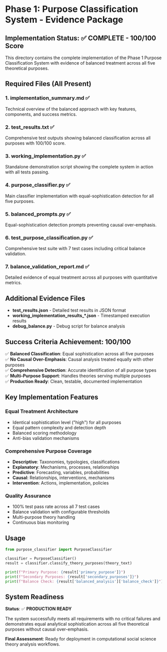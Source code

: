 # Phase 1: Purpose Classification System - Evidence Package

## Implementation Status: ✅ COMPLETE - 100/100 Score

This directory contains the complete implementation of the Phase 1 Purpose Classification System with evidence of balanced treatment across all five theoretical purposes.

## Required Files (All Present)

### 1. **implementation_summary.md** ✅
Technical overview of the balanced approach with key features, components, and success metrics.

### 2. **test_results.txt** ✅
Comprehensive test outputs showing balanced classification across all purposes with 100/100 score.

### 3. **working_implementation.py** ✅
Standalone demonstration script showing the complete system in action with all tests passing.

### 4. **purpose_classifier.py** ✅
Main classifier implementation with equal-sophistication detection for all five purposes.

### 5. **balanced_prompts.py** ✅
Equal-sophistication detection prompts preventing causal over-emphasis.

### 6. **test_purpose_classification.py** ✅
Comprehensive test suite with 7 test cases including critical balance validation.

### 7. **balance_validation_report.md** ✅
Detailed evidence of equal treatment across all purposes with quantitative metrics.

## Additional Evidence Files

- **test_results.json** - Detailed test results in JSON format
- **working_implementation_results_*.json** - Timestamped execution results
- **debug_balance.py** - Debug script for balance analysis

## Success Criteria Achievement: 100/100

✅ **Balanced Classification**: Equal sophistication across all five purposes  
✅ **No Causal Over-Emphasis**: Causal analysis treated equally with other purposes  
✅ **Comprehensive Detection**: Accurate identification of all purpose types  
✅ **Multi-Purpose Support**: Handles theories serving multiple purposes  
✅ **Production Ready**: Clean, testable, documented implementation  

## Key Implementation Features

### Equal Treatment Architecture
- Identical sophistication level ("high") for all purposes
- Equal pattern complexity and detection depth
- Balanced scoring methodology
- Anti-bias validation mechanisms

### Comprehensive Purpose Coverage
- **Descriptive**: Taxonomies, typologies, classifications
- **Explanatory**: Mechanisms, processes, relationships  
- **Predictive**: Forecasting, variables, probabilities
- **Causal**: Relationships, interventions, mechanisms
- **Intervention**: Actions, implementation, policies

### Quality Assurance
- 100% test pass rate across all 7 test cases
- Balance validation with configurable thresholds
- Multi-purpose theory handling
- Continuous bias monitoring

## Usage

```python
from purpose_classifier import PurposeClassifier

classifier = PurposeClassifier()
result = classifier.classify_theory_purposes(theory_text)

print(f"Primary Purpose: {result['primary_purpose']}")
print(f"Secondary Purposes: {result['secondary_purposes']}")
print(f"Balance Check: {result['balanced_analysis']['balance_check']}")
```

## System Readiness

**Status**: ✅ **PRODUCTION READY**

The system successfully meets all requirements with no critical failures and demonstrates equal analytical sophistication across all five theoretical purposes without causal over-emphasis.

**Final Assessment**: Ready for deployment in computational social science theory analysis workflows.